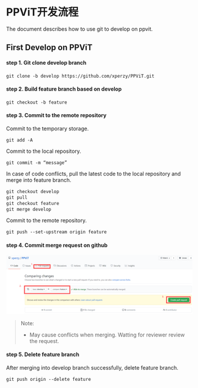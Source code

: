 # PPViT开发流程 #
The document describes how to use git to develop on ppvit.

## First Develop on PPViT

#### step 1. Git clone develop branch

```shell
git clone -b develop https://github.com/xperzy/PPViT.git
```

#### step 2. Build feature branch based on develop

```shell
git checkout -b feature
```

#### step 3. Commit to the remote repository

Commit to the temporary storage.

```shell
git add -A
```

Commit to the local repository.
```shell
git commit -m “message”
```

In case of code conflicts, pull the latest code to the local repository and merge into feature branch.

```shell
git checkout develop
git pull
git checkout feature
git merge develop
```

Commit to the remote repository.
```shell
git push --set-upstream origin feature
```

#### step 4. Commit merge request on github

![image](https://github.com/wflrz123/Document_classify/blob/master/%E5%9B%BE%E7%89%871.png)

> Note:
> - May cause conflicts when merging. Watting for reviewer review the request.

#### step 5. Delete feature branch

After merging into develop branch successfully, delete feature branch.
```shell
git push origin --delete feature
```

